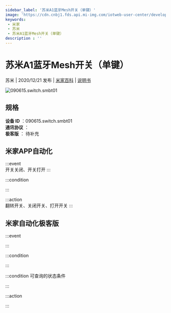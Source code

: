 ```yaml
---
sidebar_label: '苏米A1蓝牙Mesh开关（单键）'
image: 'https://cdn.cnbj1.fds.api.mi-img.com/iotweb-user-center/developer_1679047809709vKmhOh6w.png?GalaxyAccessKeyId=AKVGLQWBOVIRQ3XLEW&Expires=9223372036854775807&Signature=ZkfoY0fGx/YZ/evGHVfmur/NV6s='
keywords: 
 - 米家
 - 苏米
 - 苏米A1蓝牙Mesh开关（单键）
description : ''
---
```

# 苏米A1蓝牙Mesh开关（单键）

苏米 | 2020/12/21 发布 | [米家百科](https://home.mi.com/webapp/content/baike/product/index.html?model=090615.switch.smbt01) | [说明书](https://home.mi.com/views/introduction.html?model=090615.switch.smbt01&region=cn)

![090615.switch.smbt01](https://cdn.cnbj1.fds.api.mi-img.com/iotweb-user-center/developer_1679047809709vKmhOh6w.png?GalaxyAccessKeyId=AKVGLQWBOVIRQ3XLEW&Expires=9223372036854775807&Signature=ZkfoY0fGx/YZ/evGHVfmur/NV6s=)

## 规格  
> 
**设备 ID** ：090615.switch.smbt01  
**通讯协议** ：  
**极客版**  ： 待补充 


## 米家APP自动化  

:::event  
开关关闭、开关打开
:::

:::condition  

:::

:::action   
翻转开关、关闭开关、打开开关
:::

## 米家自动化极客版  

:::event  

:::

:::condition  

:::

:::condition 可查询的状态条件  

:::

:::action  

:::

        
